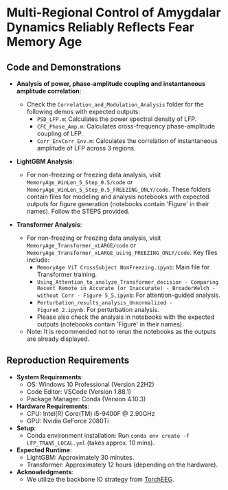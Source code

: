 # **Multi-Regional Control of Amygdalar Dynamics Reliably Reflects Fear Memory Age**

## Code and Demonstrations

- **Analysis of power, phase-amplitude coupling and instantaneous amplitude correlation**:
  - Check the `Correlation_and_Modulation_Analysis` folder for the following demos with expected outputs:
    - `PSD_LFP.m`: Calculates the power spectral density of LFP.
    - `CFC_Phase_Amp.m`: Calculates cross-frequency phase-amplitude coupling of LFP.
    - `Corr_EnvCorr_Env.m`: Calculates the correlation of instantaneous amplitude of LFP across 3 regions.

- **LightGBM Analysis**:
  - For non-freezing or freezing data analysis, visit `MemoryAge_WinLen_5_Step_0.5/code` or `MemoryAge_WinLen_5_Step_0.5_FREEZING_ONLY/code`. These folders contain files for modeling and analysis notebooks with expected outputs for figure generation (notebooks contain 'Figure' in their names). Follow the STEPS provided.

- **Transformer Analysis**:
  - For non-freezing or freezing data analysis, visit `MemoryAge_Transformer_xLARGE/code` or `MemoryAge_Transformer_xLARGE_using_FREEZING_ONLY/code`. Key files include:
    - `MemoryAge ViT CrossSubject NonFreezing.ipynb`: Main file for Transformer training.
    - `Using_Attention_to_analyze_Transformer_decision - Comparing Recent Remote in Accurate (or Inaccurate) - BroaderWelch - without Corr - Figure 5_5.ipynb`: For attention-guided analysis.
    - `Perturbation_results_analysis_Unnormalized - Figure6_2.ipynb`: For perturbation analysis.
	- Please also check the analysis in notebooks with the expected outputs (notebooks contain 'Figure' in their names).
  - Note: It is recommended not to rerun the notebooks as the outputs are already displayed.

## Reproduction Requirements
- **System Requirements**:
  - OS: Windows 10 Professional (Version 22H2)
  - Code Editor: VSCode (Version 1.88.1)
  - Package Manager: Conda (Version 4.10.3)
- **Hardware Requirements**:
  - CPU: Intel(R) Core(TM) i5-9400F @ 2.90GHz
  - GPU: Nvidia GeForce 2080Ti
- **Setup**:
  - Conda environment installation: Run `conda env create -f LFP_TRANS_LOCAL.yml` (takes approx. 10 mins).
- **Expected Runtime**:
  - LightGBM: Approximately 30 minutes.
  - Transformer: Approximately 12 hours (depending on the hardware).
- **Acknowledgments**:
  - We utilize the backbone IO strategy from [TorchEEG](https://github.com/torcheeg/torcheeg).

